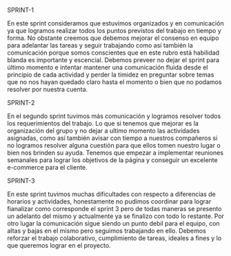 SPRINT-1

En este sprint consideramos que estuvimos organizados y en comunicación ya que logramos realizar todos los puntos previstos del trabajo en tiempo y forma. No obstante creemos que debemos mejorar el consenso en equipo para adelantar las tareas y seguir trabajando como así también la comunicación porque somos conscientes que en este rubro está habilidad blanda es importante y escencial.
Debemos preveer no dejar el sprint para último momento e intentar mantener una comunicación fluida desde el principio de cada actividad y perder la timidez en preguntar sobre temas que no nos hayan quedado claro hasta el momento o bien que no podamos resolver por nuestra cuenta.   

SPRINT-2

En el segundo sprint tuvimos más comunicación y logramos resolver todos los requerimientos del trabajo. Lo que si tenemos que mejorar es la organización del grupo y no dejar a ultimo momento las actividades asignadas, como así también avisar con tiempo a nuestros compañeros si no logramos resolver alguna cuestión para que ellos tomen nuestro lugar o bien nos brinden su ayuda.
Tenemos que empezar a implementar reuniones semanales para lograr los objetivos de la página y conseguir un excelente e-commerce para el cliente.

SPRINT-3

En este sprint tuvimos muchas dificultades con respecto a diferencias de horarios y actividades, honestamente no pudimos coordinar para lograr fianalizar como corresponde el sprint 3 pero de todas maneras se presento un adelanto del mismo y actualmente ya se finalizo con todo lo restante. Por otro lugar la comunicación sigue siendo un punto debil para el equipo, con altas y bajas en el mismo pero seguimos trabajando en ello. Debemos reforzar el trabajo colaborativo, cumplimiento de tareas, ideales a fines y lo que queremos lograr en el proyecto.
